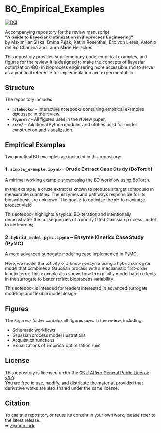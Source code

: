 # BO_Empirical_Examples

[![DOI](https://zenodo.org/badge/placeholder.svg)](https://zenodo.org/doi/10.5281/zenodo.xxxxxxxx)

Accompanying repository for the review manuscript  
**"A Guide to Bayesian Optimization in Bioprocess Engineering"**  
by Maximilian Siska, Emma Pajak, Katrin Rosenthal, Eric von Lieres, Antonio del Rio
Chanona and Laura Marie Helleckes.

This repository provides supplementary code, empirical examples, and figures for the review. It is designed to make the concepts of Bayesian optimization (BO) in bioprocess engineering more accessible and to serve as a practical reference for implementation and experimentation.

## Structure

The repository includes:

- **`notebooks/`** – Interactive notebooks containing empirical examples discussed in the review.
- **`Figures/`** – All figures used in the review paper.
- **`code/`** – Additional Python modules and utilities used for model construction and visualization.

## Empirical Examples

Two practical BO examples are included in this repository:

### 1. `simple_example.ipynb` – Crude Extract Case Study (BoTorch)

A minimal working example showcasing the BO workflow using BoTorch.

In this example, a crude extract is known to produce a target compound in measurable quantities. The enzymes and pathways responsible for its biosynthesis are unknown. The goal is to optimize the pH to maximize product yield.

This notebook highlights a typical BO iteration and intentionally demonstrates the consequences of a poorly fitted Gaussian process model to aid learning.

### 2. `hybrid_model_pymc.ipynb` – Enzyme Kinetics Case Study (PyMC)

A more advanced surrogate modeling case implemented in PyMC.

Here, we model the activity of a known enzyme using a hybrid surrogate model that combines a Gaussian process with a mechanistic first-order kinetic term. This example also shows how to explicitly model batch effects in the surrogate to better reflect bioprocess variability.

This notebook is intended for readers interested in advanced surrogate modeling and flexible model design.

## Figures

The `Figures/` folder contains all figures used in the review, including:

- Schematic workflows
- Gaussian process model illustrations
- Acquisition functions
- Visualizations of empirical optimization runs

## License

This repository is licensed under the [GNU Affero General Public License v3.0](https://github.com/lhelleckes/BO_Empirical_Examples/blob/main/LICENSE.md).  
You are free to use, modify, and distribute the material, provided that derivative works are also shared under the same license.

## Citation

To cite this repository or reuse its content in your own work, please refer to the latest release:  
➡ [Zenodo Link](https://doi.org/10.5281/zenodo.xxxxxxxx)
